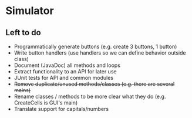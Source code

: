 # Simulator

## Left to do
* Programmatically generate buttons (e.g. create 3 buttons, 1 button)
* Write button handlers (use handlers so we can define behavior outside class)
* Document (JavaDoc) all methods and loops
* Extract functionality to an API for later use
* JUnit tests for API and common modules
* ~~Remove duplicate/unused methods/classes (e.g. there are several mains)~~
* Rename classes / methods to be more clear what they do (e.g. CreateCells is GUI's main)
* Translate support for capitals/numbers
